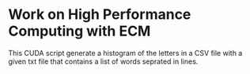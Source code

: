 # Work on High Performance Computing with ECM

This CUDA script generate a histogram of the letters in a CSV file with a given txt file that contains a list of words seprated in lines.
